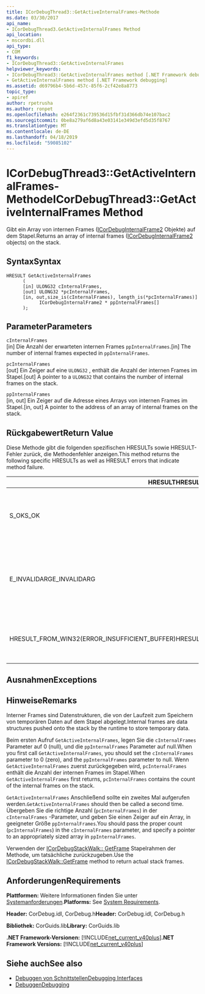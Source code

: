 ```yaml
---
title: ICorDebugThread3::GetActiveInternalFrames-Methode
ms.date: 03/30/2017
api_name:
- ICorDebugThread3.GetActiveInternalFrames Method
api_location:
- mscordbi.dll
api_type:
- COM
f1_keywords:
- ICorDebugThread3::GetActiveInternalFrames
helpviewer_keywords:
- ICorDebugThread3::GetActiveInternalFrames method [.NET Framework debugging]
- GetActiveInternalFrames method [.NET Framework debugging]
ms.assetid: d69796b4-5b6d-457c-85f6-2cf42e8a8773
topic_type:
- apiref
author: rpetrusha
ms.author: ronpet
ms.openlocfilehash: e264f2361c739536d15fbf31d366db74e107bac2
ms.sourcegitcommit: 0be8a279af6d8a43e03141e349d3efd5d35f8767
ms.translationtype: MT
ms.contentlocale: de-DE
ms.lasthandoff: 04/18/2019
ms.locfileid: "59085102"
---
```

# <a name="icordebugthread3getactiveinternalframes-method"></a><span data-ttu-id="ed626-102">ICorDebugThread3::GetActiveInternalFrames-Methode</span><span class="sxs-lookup"><span data-stu-id="ed626-102">ICorDebugThread3::GetActiveInternalFrames Method</span></span>
<span data-ttu-id="ed626-103">Gibt ein Array von internen Frames ([ICorDebugInternalFrame2](../../../../docs/framework/unmanaged-api/debugging/icordebuginternalframe2-interface.md) Objekte) auf dem Stapel.</span><span class="sxs-lookup"><span data-stu-id="ed626-103">Returns an array of internal frames ([ICorDebugInternalFrame2](../../../../docs/framework/unmanaged-api/debugging/icordebuginternalframe2-interface.md) objects) on the stack.</span></span>  
  
## <a name="syntax"></a><span data-ttu-id="ed626-104">Syntax</span><span class="sxs-lookup"><span data-stu-id="ed626-104">Syntax</span></span>  
  
```  
HRESULT GetActiveInternalFrames  
      (  
      [in] ULONG32 cInternalFrames,  
      [out] ULONG32 *pcInternalFrames,  
      [in, out,size_is(cInternalFrames), length_is(*pcInternalFrames)]  
            ICorDebugInternalFrame2 * ppInternalFrames[]  
      );  
```  
  
## <a name="parameters"></a><span data-ttu-id="ed626-105">Parameter</span><span class="sxs-lookup"><span data-stu-id="ed626-105">Parameters</span></span>  
 `cInternalFrames`  
 <span data-ttu-id="ed626-106">[in] Die Anzahl der erwarteten internen Frames `ppInternalFrames`.</span><span class="sxs-lookup"><span data-stu-id="ed626-106">[in] The number of internal frames expected in `ppInternalFrames`.</span></span>  
  
 `pcInternalFrames`  
 <span data-ttu-id="ed626-107">[out] Ein Zeiger auf eine `ULONG32` , enthält die Anzahl der internen Frames im Stapel.</span><span class="sxs-lookup"><span data-stu-id="ed626-107">[out] A pointer to a `ULONG32` that contains the number of internal frames on the stack.</span></span>  
  
 `ppInternalFrames`  
 <span data-ttu-id="ed626-108">[in, out] Ein Zeiger auf die Adresse eines Arrays von internen Frames im Stapel.</span><span class="sxs-lookup"><span data-stu-id="ed626-108">[in, out] A pointer to the address of an array of internal frames on the stack.</span></span>  
  
## <a name="return-value"></a><span data-ttu-id="ed626-109">Rückgabewert</span><span class="sxs-lookup"><span data-stu-id="ed626-109">Return Value</span></span>  
 <span data-ttu-id="ed626-110">Diese Methode gibt die folgenden spezifischen HRESULTs sowie HRESULT-Fehler zurück, die Methodenfehler anzeigen.</span><span class="sxs-lookup"><span data-stu-id="ed626-110">This method returns the following specific HRESULTs as well as HRESULT errors that indicate method failure.</span></span>  
  
|<span data-ttu-id="ed626-111">HRESULT</span><span class="sxs-lookup"><span data-stu-id="ed626-111">HRESULT</span></span>|<span data-ttu-id="ed626-112">Beschreibung</span><span class="sxs-lookup"><span data-stu-id="ed626-112">Description</span></span>|  
|-------------|-----------------|  
|<span data-ttu-id="ed626-113">S_OK</span><span class="sxs-lookup"><span data-stu-id="ed626-113">S_OK</span></span>|<span data-ttu-id="ed626-114">Die [ICorDebugInternalFrame2](../../../../docs/framework/unmanaged-api/debugging/icordebuginternalframe2-interface.md) Objekt wurde erfolgreich erstellt.</span><span class="sxs-lookup"><span data-stu-id="ed626-114">The [ICorDebugInternalFrame2](../../../../docs/framework/unmanaged-api/debugging/icordebuginternalframe2-interface.md) object was successfully created.</span></span>|  
|<span data-ttu-id="ed626-115">E_INVALIDARG</span><span class="sxs-lookup"><span data-stu-id="ed626-115">E_INVALIDARG</span></span>|<span data-ttu-id="ed626-116">`cInternalFrames` ist nicht 0 (null) und `ppInternalFrames` ist `null`, oder `pcInternalFrames` ist `null`.</span><span class="sxs-lookup"><span data-stu-id="ed626-116">`cInternalFrames` is not zero and `ppInternalFrames` is `null`, or `pcInternalFrames` is `null`.</span></span>|  
|<span data-ttu-id="ed626-117">HRESULT_FROM_WIN32(ERROR_INSUFFICIENT_BUFFER)</span><span class="sxs-lookup"><span data-stu-id="ed626-117">HRESULT_FROM_WIN32(ERROR_INSUFFICIENT_BUFFER)</span></span>|<span data-ttu-id="ed626-118">`ppInternalFrames` ist kleiner als die Anzahl der internen Frames.</span><span class="sxs-lookup"><span data-stu-id="ed626-118">`ppInternalFrames` is smaller than the count of internal frames.</span></span>|  
  
## <a name="exceptions"></a><span data-ttu-id="ed626-119">Ausnahmen</span><span class="sxs-lookup"><span data-stu-id="ed626-119">Exceptions</span></span>  
  
## <a name="remarks"></a><span data-ttu-id="ed626-120">Hinweise</span><span class="sxs-lookup"><span data-stu-id="ed626-120">Remarks</span></span>  
 <span data-ttu-id="ed626-121">Interner Frames sind Datenstrukturen, die von der Laufzeit zum Speichern von temporären Daten auf dem Stapel abgelegt.</span><span class="sxs-lookup"><span data-stu-id="ed626-121">Internal frames are data structures pushed onto the stack by the runtime to store temporary data.</span></span>  
  
 <span data-ttu-id="ed626-122">Beim ersten Aufruf `GetActiveInternalFrames`, legen Sie die `cInternalFrames` Parameter auf 0 (null), und die `ppInternalFrames` Parameter auf null.</span><span class="sxs-lookup"><span data-stu-id="ed626-122">When you first call `GetActiveInternalFrames`, you should set the `cInternalFrames` parameter to 0 (zero), and the `ppInternalFrames` parameter to null.</span></span> <span data-ttu-id="ed626-123">Wenn `GetActiveInternalFrames` zuerst zurückgegeben wird, `pcInternalFrames` enthält die Anzahl der internen Frames im Stapel.</span><span class="sxs-lookup"><span data-stu-id="ed626-123">When `GetActiveInternalFrames` first returns, `pcInternalFrames` contains the count of the internal frames on the stack.</span></span>  
  
 <span data-ttu-id="ed626-124">`GetActiveInternalFrames` Anschließend sollte ein zweites Mal aufgerufen werden.</span><span class="sxs-lookup"><span data-stu-id="ed626-124">`GetActiveInternalFrames` should then be called a second time.</span></span> <span data-ttu-id="ed626-125">Übergeben Sie die richtige Anzahl (`pcInternalFrames`) in der `cInternalFrames` -Parameter, und geben Sie einen Zeiger auf ein Array, in geeigneter Größe `ppInternalFrames`.</span><span class="sxs-lookup"><span data-stu-id="ed626-125">You should pass the proper count (`pcInternalFrames`) in the `cInternalFrames` parameter, and specify a pointer to an appropriately sized array in `ppInternalFrames`.</span></span>  
  
 <span data-ttu-id="ed626-126">Verwenden der [ICorDebugStackWalk:: GetFrame](../../../../docs/framework/unmanaged-api/debugging/icordebugthread3-getactiveinternalframes-method.md) Stapelrahmen der Methode, um tatsächliche zurückzugeben.</span><span class="sxs-lookup"><span data-stu-id="ed626-126">Use the [ICorDebugStackWalk::GetFrame](../../../../docs/framework/unmanaged-api/debugging/icordebugthread3-getactiveinternalframes-method.md) method to return actual stack frames.</span></span>  
  
## <a name="requirements"></a><span data-ttu-id="ed626-127">Anforderungen</span><span class="sxs-lookup"><span data-stu-id="ed626-127">Requirements</span></span>  
 <span data-ttu-id="ed626-128">**Plattformen:** Weitere Informationen finden Sie unter [Systemanforderungen](../../../../docs/framework/get-started/system-requirements.md).</span><span class="sxs-lookup"><span data-stu-id="ed626-128">**Platforms:** See [System Requirements](../../../../docs/framework/get-started/system-requirements.md).</span></span>  
  
 <span data-ttu-id="ed626-129">**Header:** CorDebug.idl, CorDebug.h</span><span class="sxs-lookup"><span data-stu-id="ed626-129">**Header:** CorDebug.idl, CorDebug.h</span></span>  
  
 <span data-ttu-id="ed626-130">**Bibliothek:** CorGuids.lib</span><span class="sxs-lookup"><span data-stu-id="ed626-130">**Library:** CorGuids.lib</span></span>  
  
 <span data-ttu-id="ed626-131">**.NET Framework-Versionen:** [!INCLUDE[net_current_v40plus](../../../../includes/net-current-v40plus-md.md)]</span><span class="sxs-lookup"><span data-stu-id="ed626-131">**.NET Framework Versions:** [!INCLUDE[net_current_v40plus](../../../../includes/net-current-v40plus-md.md)]</span></span>  
  
## <a name="see-also"></a><span data-ttu-id="ed626-132">Siehe auch</span><span class="sxs-lookup"><span data-stu-id="ed626-132">See also</span></span>

- [<span data-ttu-id="ed626-133">Debuggen von Schnittstellen</span><span class="sxs-lookup"><span data-stu-id="ed626-133">Debugging Interfaces</span></span>](../../../../docs/framework/unmanaged-api/debugging/debugging-interfaces.md)
- [<span data-ttu-id="ed626-134">Debuggen</span><span class="sxs-lookup"><span data-stu-id="ed626-134">Debugging</span></span>](../../../../docs/framework/unmanaged-api/debugging/index.md)
